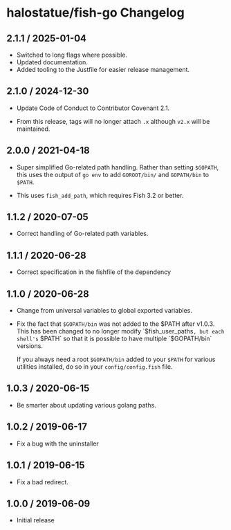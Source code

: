 # halostatue/fish-go Changelog

## 2.1.1 / 2025-01-04

- Switched to long flags where possible.
- Updated documentation.
- Added tooling to the Justfile for easier release management.

## 2.1.0 / 2024-12-30

- Update Code of Conduct to Contributor Covenant 2.1.

- From this release, tags will no longer attach `.x` although `v2.x` will be
  maintained.

## 2.0.0 / 2021-04-18

- Super simplified Go-related path handling. Rather than setting `$GOPATH`, this
  uses the output of `go env` to add `GOROOT/bin/` and `GOPATH/bin` to `$PATH`.

- This uses `fish_add_path`, which requires Fish 3.2 or better.

## 1.1.2 / 2020-07-05

- Correct handling of Go-related path variables.

## 1.1.1 / 2020-06-28

- Correct specification in the fishfile of the dependency

## 1.1.0 / 2020-06-28

- Change from universal variables to global exported variables.

- Fix the fact that `$GOPATH/bin` was not added to the $PATH after v1.0.3.
  This has been changed to no longer modify `$fish_user_paths`, but each shell's`
  $PATH` so that it is possible to have multiple `$GOPATH/bin` versions.

  If you always need a root `$GOPATH/bin` added to your `$PATH` for various
  utilities installed, do so in your `config/config.fish` file.

## 1.0.3 / 2020-06-15

- Be smarter about updating various golang paths.

## 1.0.2 / 2019-06-17

- Fix a bug with the uninstaller

## 1.0.1 / 2019-06-15

- Fix a bad redirect.

## 1.0.0 / 2019-06-09

- Initial release
